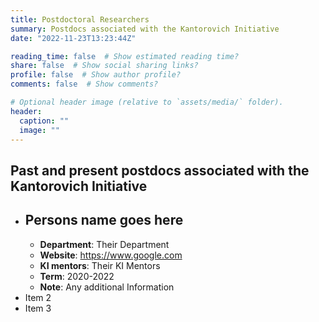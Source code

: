 ```yaml
---
title: Postdoctoral Researchers
summary: Postdocs associated with the Kantorovich Initiative
date: "2022-11-23T13:23:44Z"

reading_time: false  # Show estimated reading time?
share: false  # Show social sharing links?
profile: false  # Show author profile?
comments: false  # Show comments?

# Optional header image (relative to `assets/media/` folder).
header:
  caption: ""
  image: ""
---
```

## Past and present postdocs associated with the Kantorovich Initiative

* ## Persons name goes here
  - **Department**: Their Department
  - **Website**: https://www.google.com
  - **KI mentors**: Their KI Mentors
  - **Term**: 2020-2022
  - **Note**: Any additional Information
* Item 2
* Item 3
 
